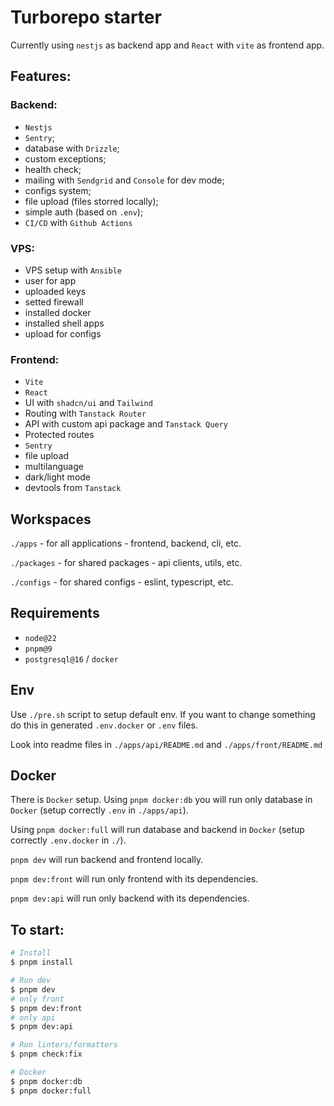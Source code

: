 # Turborepo starter

Currently using `nestjs` as backend app and `React` with `vite` as frontend app.

## Features:

### Backend:

- `Nestjs`
- `Sentry`;
- database with `Drizzle`;
- custom exceptions;
- health check;
- mailing with `Sendgrid` and `Console` for dev mode;
- configs system;
- file upload (files storred locally);
- simple auth (based on `.env`);
- `CI/CD` with `Github Actions`

### VPS:

- VPS setup with `Ansible`
- user for app
- uploaded keys
- setted firewall
- installed docker
- installed shell apps
- upload for configs

### Frontend:

- `Vite`
- `React`
- UI with `shadcn/ui` and `Tailwind`
- Routing with `Tanstack Router`
- API with custom api package and `Tanstack Query`
- Protected routes
- `Sentry`
- file upload
- multilanguage
- dark/light mode
- devtools from `Tanstack`

## Workspaces

`./apps` - for all applications - frontend, backend, cli, etc.

`./packages` - for shared packages - api clients, utils, etc.

`./configs` - for shared configs - eslint, typescript, etc.

## Requirements

- `node@22`
- `pnpm@9`
- `postgresql@16` / `docker`

## Env

Use `./pre.sh` script to setup default env. If you want to change something do this in generated `.env.docker` or `.env` files.

Look into readme files in `./apps/api/README.md` and `./apps/front/README.md`

## Docker

There is `Docker` setup. Using `pnpm docker:db` you will run only database in `Docker` (setup correctly `.env` in `./apps/api`).

Using `pnpm docker:full` will run database and backend in `Docker` (setup correctly `.env.docker` in `./`).

`pnpm dev` will run backend and frontend locally.

`pnpm dev:front` will run only frontend with its dependencies.

`pnpm dev:api` will run only backend with its dependencies.

## To start:

```bash
# Install
$ pnpm install

# Run dev
$ pnpm dev
# only front
$ pnpm dev:front
# only api
$ pnpm dev:api

# Run linters/formatters
$ pnpm check:fix

# Docker
$ pnpm docker:db
$ pnpm docker:full

```
